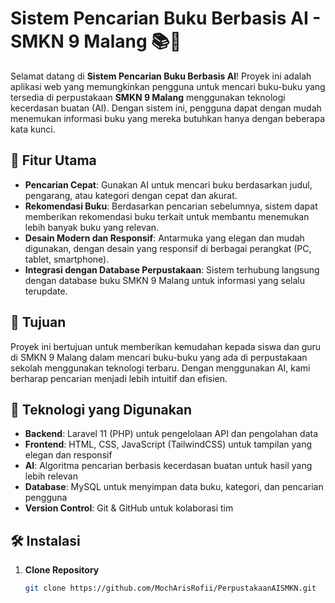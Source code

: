 # Sistem Pencarian Buku Berbasis AI - SMKN 9 Malang 📚🤖

Selamat datang di **Sistem Pencarian Buku Berbasis AI**! Proyek ini adalah aplikasi web yang memungkinkan pengguna untuk mencari buku-buku yang tersedia di perpustakaan **SMKN 9 Malang** menggunakan teknologi kecerdasan buatan (AI). Dengan sistem ini, pengguna dapat dengan mudah menemukan informasi buku yang mereka butuhkan hanya dengan beberapa kata kunci.

## 🚀 Fitur Utama
- **Pencarian Cepat**: Gunakan AI untuk mencari buku berdasarkan judul, pengarang, atau kategori dengan cepat dan akurat.
- **Rekomendasi Buku**: Berdasarkan pencarian sebelumnya, sistem dapat memberikan rekomendasi buku terkait untuk membantu menemukan lebih banyak buku yang relevan.
- **Desain Modern dan Responsif**: Antarmuka yang elegan dan mudah digunakan, dengan desain yang responsif di berbagai perangkat (PC, tablet, smartphone).
- **Integrasi dengan Database Perpustakaan**: Sistem terhubung langsung dengan database buku SMKN 9 Malang untuk informasi yang selalu terupdate.
  
## 🎯 Tujuan
Proyek ini bertujuan untuk memberikan kemudahan kepada siswa dan guru di SMKN 9 Malang dalam mencari buku-buku yang ada di perpustakaan sekolah menggunakan teknologi terbaru. Dengan menggunakan AI, kami berharap pencarian menjadi lebih intuitif dan efisien.

## 🔧 Teknologi yang Digunakan
- **Backend**: Laravel 11 (PHP) untuk pengelolaan API dan pengolahan data
- **Frontend**: HTML, CSS, JavaScript (TailwindCSS) untuk tampilan yang elegan dan responsif
- **AI**: Algoritma pencarian berbasis kecerdasan buatan untuk hasil yang lebih relevan
- **Database**: MySQL untuk menyimpan data buku, kategori, dan pencarian pengguna
- **Version Control**: Git & GitHub untuk kolaborasi tim

## 🛠️ Instalasi
1. **Clone Repository**
   ```bash
   git clone https://github.com/MochArisRofii/PerpustakaanAISMKN.git

   
